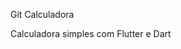  Git Calculadora


Calculadora simples com Flutter e Dart             
               
     

     
